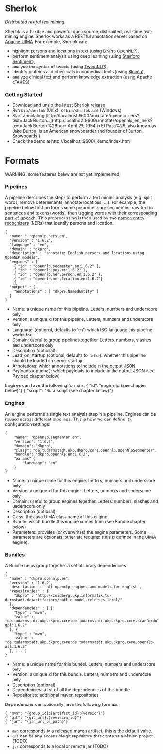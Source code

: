 # Sherlok

_Distributed restful text mining._

Sherlok is a flexible and powerful open source, distributed, real-time text-mining engine. Sherlok works as a RESTful annotation server based on [Apache UIMA](http://uima.apache.org/). For example, Sherlok can:

* highlight persons and locations in text (using [DKPro OpenNLP](https://www.ukp.tu-darmstadt.de/research/current-projects/dkpro/)),
* perform sentiment analysis using deep learning (using [Stanford Sentiment](http://nlp.stanford.edu/sentiment/)),
* analyse the syntax of tweets (using [TweetNLP](http://www.ark.cs.cmu.edu/TweetNLP/)),
* identify proteins and chemicals in biomedical texts (using [Bluima](https://github.com/BlueBrain/bluima)),
* analyze clinical text and perform knowledge extraction (using [Apache cTAKES](http://ctakes.apache.org/index.html))


### Getting Started

* Download and unzip the latest Sherlok [release](https://github.com/renaud/sherlok/releases)
* Run `bin/sherlok` (Unix), or `bin/sherlok.bat` (Windows)
* Start annotating [http://localhost:9600/annotate/opennlp_ners?text=Jack Burton...](http://localhost:9600/annotate/opennlp_en_ners?text=Jack Burton %28born April 29, 1954 in El Paso%29, also known as Jake Burton, is an American snowboarder and founder of Burton Snowboards.)
* Check the demo at http://localhost:9600/_demo/index.html




# Formats

WARNING: some features below are not yet implemented!

### Pipelines

A pipeline describes the steps to perform a text mining analysis (e.g. split words, remove determinants, annotate locations, ...). For example, the pipeline below first performs some preprocessing: segmenting raw text in sentences and tokens (words), then tagging words with their corresponding [part-of-speech](http://en.wikipedia.org/wiki/Part-of-speech_tagging). This preprocessing is then used by two [named entity recognizers](http://en.wikipedia.org/wiki/Named-entity_recognition) (NERs) that identify persons and location.

    {
      "name" : "opennlp.ners.en",
      "version" : "1.6.2",
      "language" : "en",
      "domain" : "dkpro",
      "description" : "annotates English persons and locations using OpenNLP models",
      "engines" : [ 
        { "id" : "opennlp.segmenter.en:1.6.2" }, 
        { "id" : "opennlp.pos.en:1.6.2" }, 
        { "id" : "opennlp.ner.person.en:1.6.2" }, 
        { "id" : "opennlp.ner.location.en:1.6.2"}
        ],
      "output" : {
        "annotations" : [ "dkpro.NamedEntity" ]
      }
    }


* Name: a unique name for this pipeline. Letters, numbers and underscore only
* Version: a unique id for this pipeline. Letters, numbers and underscore only
* Language: (optional, defaults to 'en') which ISO language this pipeline works for.
* Domain: useful to group pipelines together. Letters, numbers, slashes and underscore only
* Description (optional):
* Load_on_startup (optional, defaults to `false`): whether this pipeline should be loaded on server startup
* Annotations: which annotations to include in the output JSON
* Payloads (optional): which payloads to include in the output JSON (see Payload chapter below)

Engines can have the following formats: 
    { "id": "engine id (see chapter below)"}
    { "script": "Ruta script (see chapter below)"}

### Engines

An engine performs a single text analysis step in a pipeline. Engines can be reused across different pipelines. This is how we can define its configuration settings:

    {
        "name": "opennlp.segmenter.en",
        "version": "1.6.2",
        "domain": "dkpro",
        "class": "de.tudarmstadt.ukp.dkpro.core.opennlp.OpenNlpSegmenter",
        "bundle": "dkpro.opennlp.en:1.6.2",
        "params" {
            "language": "en"
        }
    }

* Name: a unique name for this engine. Letters, numbers and underscore only
* Version: a unique id for this engine. Letters, numbers and underscore only
* Domain: useful to group engines together. Letters, numbers, slashes and underscore only
* Description (optional)
* Class: the Java UIMA class name of this engine
* Bundle: which bundle this engine comes from (see Bundle chapter below)
* Parameters: provides (or overwrites) the engine parameters. Some parameters are optionals, other are required (this is defined in the UIMA engine).

### Bundles

A Bundle helps group together a set of library dependencies.

    {
      "name" : "dkpro.opennlp.en",
      "version" : "1.6.2",
      "description" : "all opennlp engines and models for English",
      "repositories" : {
        "dkpro" : "http://zoidberg.ukp.informatik.tu-darmstadt.de/artifactory/public-model-releases-local/"
      },
      "dependencies" : [ {
        "type" : "mvn",
        "value" : "de.tudarmstadt.ukp.dkpro.core:de.tudarmstadt.ukp.dkpro.core.stanfordnlp-gpl:1.6.2"
      }, {
        "type" : "mvn",
        "value" : "de.tudarmstadt.ukp.dkpro.core:de.tudarmstadt.ukp.dkpro.core.opennlp-asl:1.6.2"
      }, ... ]
    }
    
* Name: a unique name for this bundel. Letters, numbers and underscore only
* Version: a unique id for this bundle. Letters, numbers and underscore only
* Description (optional)
* Dependencies: a list of all the dependencies of this bundle 
* Repositories: additional maven repositories

Dependencies can optionally have the following formats: 

    { "mvn": "{group_id}:{artifact_id}:{version}"}
    { "git": "{git_url}:{revision_id}"}
    { "jar": "{jar_url_or_path}"}

* `mvn` corresponds to a released maven artifact, this is the default value.
* `git` can be any accessible git repository that contains a Maven project (TODO)
* `jar` corresponds to a local or remote jar (TODO)
